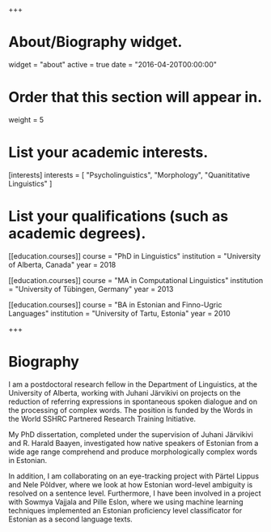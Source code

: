 +++
# About/Biography widget.
widget = "about"
active = true
date = "2016-04-20T00:00:00"

# Order that this section will appear in.
weight = 5

# List your academic interests.
[interests]
  interests = [
    "Psycholinguistics",
    "Morphology",
    "Quanititative Linguistics"
  ]

# List your qualifications (such as academic degrees).
[[education.courses]]
  course = "PhD in Linguistics"
  institution = "University of Alberta, Canada"
  year = 2018

[[education.courses]]
  course = "MA in Computational Linguistics"
  institution = "University of Tübingen, Germany"
  year = 2013

[[education.courses]]
  course = "BA in Estonian and Finno-Ugric Languages"
  institution = "University of Tartu, Estonia"
  year = 2010
 
+++

# Biography

I am a postdoctoral research fellow in the Department of Linguistics, at the University of Alberta, working with Juhani Järvikivi on projects on the reduction of referring expressions in spontaneous spoken dialogue and on the processing of complex words. The position is funded by the Words in the World SSHRC Partnered Research Training Initiative.   

My PhD dissertation, completed under the supervision of Juhani Järvikivi and R. Harald Baayen, investigated how native speakers of Estonian from a wide age range comprehend and produce morphologically complex words in Estonian.

In addition, I am collaborating on an eye-tracking project with Pärtel Lippus and Nele Põldver, where we look at how Estonian word-level ambiguity is resolved on a sentence level. 
Furthermore, I have been involved in a project with Sowmya Vajjala and Pille Eslon, where we using machine learning techniques implemented an Estonian proficiency level classificator for Estonian as a second language texts.
 
